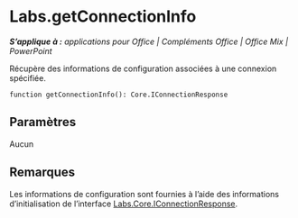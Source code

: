 
# <a name="labs.getconnectioninfo"></a>Labs.getConnectionInfo

 _**S’applique à :** applications pour Office | Compléments Office | Office Mix | PowerPoint_

Récupère des informations de configuration associées à une connexion spécifiée.

```
function getConnectionInfo(): Core.IConnectionResponse
```


## <a name="parameters"></a>Paramètres

Aucun


## <a name="remarks"></a>Remarques

Les informations de configuration sont fournies à l’aide des informations d’initialisation de l’interface [Labs.Core.IConnectionResponse](../../reference/office-mix/labs.core.iconnectionresponse.md).

